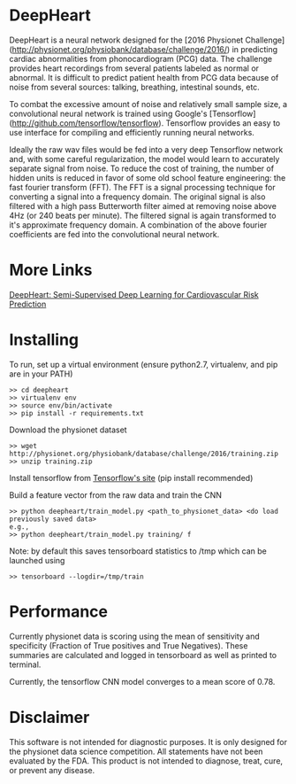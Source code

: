 # DeepHeart

 DeepHeart is a neural network designed for the [2016 Physionet Challenge]
 (http://physionet.org/physiobank/database/challenge/2016/) in predicting
 cardiac abnormalities from phonocardiogram (PCG) data. The challenge
 provides heart recordings from several patients labeled as normal
 or abnormal. It is difficult to predict patient health from PCG data 
 because of noise from several sources: talking, breathing, intestinal 
 sounds, etc.
 
 To combat the excessive amount of noise and relatively small sample size, 
 a convolutional neural network is trained using Google's [Tensorflow]
 (http://github.com/tensorflow/tensorflow). Tensorflow provides an easy to use interface 
 for compiling and efficiently running neural networks. 
 
 Ideally the raw wav files would be fed into a very deep Tensorflow
 network and, with some careful regularization, the model would learn 
 to accurately separate signal from noise. To reduce the cost of
 training, the number of hidden units is reduced in favor of
 some old school feature engineering: the fast fourier transform (FFT). 
 The FFT is a signal processing technique for converting a signal into
 a frequency domain. The original signal is also filtered with a high
 pass Butterworth filter aimed at removing noise above 4Hz (or 240 beats
 per minute). The filtered signal is again transformed to it's approximate
 frequency domain. A combination of the above fourier coefficients are 
 fed into the convolutional neural network.
 
 # More Links
 
 [DeepHeart: Semi-Supervised Deep Learning for Cardiovascular Risk Prediction](https://cardiogr.am/research/)
 
# Installing

To run, set up a virtual environment (ensure python2.7, virtualenv, and 
pip are in your PATH)

```
>> cd deepheart
>> virtualenv env
>> source env/bin/activate
>> pip install -r requirements.txt
```

Download the physionet dataset 

```
>> wget http://physionet.org/physiobank/database/challenge/2016/training.zip
>> unzip training.zip
```

Install tensorflow from [Tensorflow's site](https://www.tensorflow.org/versions/r0.9/get_started/os_setup.html#pip-installation) 
(pip install recommended)

Build a feature vector from the raw data and train the CNN
```
>> python deepheart/train_model.py <path_to_physionet_data> <do load previously saved data>
e.g.,
>> python deepheart/train_model.py training/ f
```

Note: by default this saves tensorboard statistics to /tmp which can
be launched using
```
>> tensorboard --logdir=/tmp/train
```

# Performance
Currently physionet data is scoring using the mean of sensitivity and
specificity (Fraction of True positives and True Negatives). These summaries
are calculated and logged in tensorboard as well as printed to terminal.

Currently, the tensorflow CNN model converges to a mean score of
 0.78. 
 
# Disclaimer
This software is not intended for diagnostic purposes. It is only designed
for the physionet data science competition. All statements have not been evaluated by the FDA. 
This product is not intended to diagnose, treat, cure, or prevent any disease.
